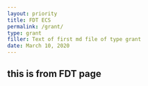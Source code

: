 ```yaml
---
layout: priority
title: FDT ECS
permalink: /grant/
type: grant
filler: Text of first md file of type grant
date: March 10, 2020
---
```


## this is from FDT page


